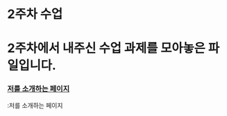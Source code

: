# 2주차 수업
# 2주차에서 내주신 수업 과제를 모아놓은 파일입니다.
### [저를 소개하는 페이지](https://www.canva.com/design/DAFuYuBgZUs/s-JmJg43upgSn_3hA5ckbg/edit)
:저를 소개하는 페이지

